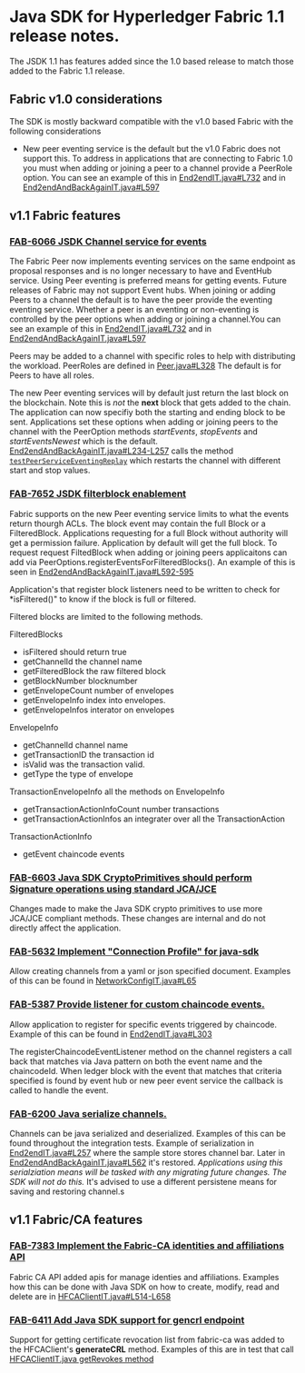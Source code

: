 # Java SDK for Hyperledger Fabric 1.1 release notes.

The JSDK 1.1 has features added since the 1.0 based release to match those added to the Fabric 1.1 release.

## Fabric v1.0 considerations
The SDK is mostly backward compatible with the v1.0 based Fabric with the following considerations
- New peer eventing service is the default but the v1.0 Fabric does not support this. To address in applications that are
  connecting to Fabric 1.0 you must when adding or joining a peer to a channel provide a PeerRole option. You can see an example of this
  in [End2endIT.java#L732](https://github.com/hyperledger/fabric-sdk-java/blob/9224fa3f45a70392d1b244c080bf41bd561470d3/src/test/java/org/hyperledger/fabric/sdkintegration/End2endIT.java#L732)
  and in [End2endAndBackAgainIT.java#L597](https://github.com/hyperledger/fabric-sdk-java/blob/9224fa3f45a70392d1b244c080bf41bd561470d3/src/test/java/org/hyperledger/fabric/sdkintegration/End2endAndBackAgainIT.java#L597)


## v1.1 Fabric features


### [FAB-6066 JSDK Channel service for events](https://jira.hyperledger.org/browse/FAB-6066)
The Fabric Peer now implements eventing services on the same endpoint as proposal responses and is no longer necessary to have and EventHub service.  Using Peer
eventing is preferred means for getting events.  Future releases of Fabric may not support Event hubs. When joining or adding Peers to a channel the default is
to have the peer provide the eventing eventing service. Whether a peer is an eventing or non-eventing is controlled by the peer options when adding or joining
a channel.You can see an example of this in [End2endIT.java#L732](https://github.com/hyperledger/fabric-sdk-java/blob/9224fa3f45a70392d1b244c080bf41bd561470d3/src/test/java/org/hyperledger/fabric/sdkintegration/End2endIT.java#L732)
and in [End2endAndBackAgainIT.java#L597](https://github.com/hyperledger/fabric-sdk-java/blob/9224fa3f45a70392d1b244c080bf41bd561470d3/src/test/java/org/hyperledger/fabric/sdkintegration/End2endAndBackAgainIT.java#L597)

Peers may be added to a channel with specific roles to help with distributing the workload. PeerRoles are defined in [Peer.java#L328](https://github.com/hyperledger/fabric-sdk-java/blob/9224fa3f45a70392d1b244c080bf41bd561470d3/src/main/java/org/hyperledger/fabric/sdk/Peer.java#L328)
The default is for Peers to have all roles.


The new Peer eventing services will by default just return the last block on the blockchain. Note this is *not* the **next** block that gets
added to the chain.  The application can now specifiy both the starting and ending block to be sent. Applications set these
options when adding or joining peers to the channel with the PeerOption methods *startEvents*, *stopEvents* and *startEventsNewest* which
is the default. [End2endAndBackAgainIT.java#L234-L257](https://github.com/hyperledger/fabric-sdk-java/blob/9224fa3f45a70392d1b244c080bf41bd561470d3/src/test/java/org/hyperledger/fabric/sdkintegration/End2endAndBackAgainIT.java#L234-L257)
calls the method [`testPeerServiceEventingReplay`](https://github.com/hyperledger/fabric-sdk-java/blob/9224fa3f45a70392d1b244c080bf41bd561470d3/src/test/java/org/hyperledger/fabric/sdkintegration/End2endAndBackAgainIT.java#L719-L881) which restarts the channel with different start and stop values.





### [FAB-7652 JSDK filterblock enablement](https://jira.hyperledger.org/browse/FAB-7652)

Fabric supports on the new Peer eventing service limits to what the events return thourgh ACLs.  The block event may contain the full Block or a FilteredBlock.
Applications requesting for a full Block without authority will get a permission failure.  Application by default will get the full block. To request
request FiltedBlock when adding or joining peers applicaitons can add via PeerOptions.registerEventsForFilteredBlocks(). An example of this is seen in
[End2endAndBackAgainIT.java#L592-595](https://github.com/hyperledger/fabric-sdk-java/blob/9224fa3f45a70392d1b244c080bf41bd561470d3/src/test/java/org/hyperledger/fabric/sdkintegration/End2endAndBackAgainIT.java#L592-L595)

Application's that register block listeners need to be written to check for *isFiltered()" to know if the block is full or filtered.

Filtered blocks are limited to the following methods.

FilteredBlocks
 - isFiltered should return true
 - getChannelId the channel name
 - getFilteredBlock the raw filtered block
 - getBlockNumber blocknumber
 - getEnvelopeCount number of envelopes
 - getEnvelopeInfo index into envelopes.
 - getEnvelopeInfos interator on envelopes

 EnvelopeInfo
 - getChannelId channel name
 - getTransactionID the transaction id
 - isValid was the transaction valid.
 - getType the type of envelope

 TransactionEnvelopeInfo all the methods on EnvelopeInfo
 - getTransactionActionInfoCount number transactions
 - getTransactionActionInfos an integrater over all the TransactionAction

 TransactionActionInfo
 - getEvent chaincode events


### [FAB-6603 Java SDK CryptoPrimitives should perform Signature operations using standard JCA/JCE](https://jira.hyperledger.org/browse/FAB-6603)
Changes made to make the Java SDK crypto primitives to use more JCA/JCE compliant methods. These changes are internal and do not
directly affect the application.

### [FAB-5632 Implement "Connection Profile" for java-sdk](https://jira.hyperledger.org/browse/FAB-5632)
Allow creating channels from a yaml or json specified document. Examples of this can be found in [NetworkConfigIT.java#L65](https://github.com/hyperledger/fabric-sdk-java/blob/9224fa3f45a70392d1b244c080bf41bd561470d3/src/test/java/org/hyperledger/fabric/sdkintegration/NetworkConfigIT.java#L65)

### [FAB-5387 Provide listener for custom chaincode events.](https://jira.hyperledger.org/browse/FAB-5387)
Allow application to register for specific events triggered by chaincode. Example of this can be found in
[End2endIT.java#L303](https://github.com/hyperledger/fabric-sdk-java/blob/9224fa3f45a70392d1b244c080bf41bd561470d3/src/test/java/org/hyperledger/fabric/sdkintegration/End2endIT.java#L303)

The registerChaincodeEventListener method on the channel registers a call back that matches via Java pattern on both the event name and the
chaincodeId.  When ledger block with the event that matches that criteria specified is found by event hub or new peer event service the
callback is called to handle the event.
### [FAB-6200 Java serialize channels.](https://jira.hyperledger.org/browse/FAB-6200)
Channels can be java serialized and deserialized.  Examples of this can be found throughout the integration tests. Example of serialization
in [End2endIT.java#L257](https://github.com/hyperledger/fabric-sdk-java/blob/9224fa3f45a70392d1b244c080bf41bd561470d3/src/test/java/org/hyperledger/fabric/sdkintegration/End2endIT.java#L257)
where the sample store stores channel bar. Later in [End2endAndBackAgainIT.java#L562](https://github.com/hyperledger/fabric-sdk-java/blob/9224fa3f45a70392d1b244c080bf41bd561470d3/src/test/java/org/hyperledger/fabric/sdkintegration/End2endAndBackAgainIT.java#L562-L565)
it's restored.
*Applications using this serialziation means will be tasked with any migrating future changes. The SDK will not do this.*
It's advised to use a different persistene means for saving and restoring channel.s

## v1.1 Fabric/CA features

### [FAB-7383 Implement the Fabric-CA identities and affiliations API](https://jira.hyperledger.org/browse/FAB-7383)
Fabric CA API added apis for manage identies and affiliations. Examples how this can be done with Java SDK on how to
create, modify, read and delete are in [HFCAClientIT.java#L514-L658](https://github.com/hyperledger/fabric-sdk-java/blob/9224fa3f45a70392d1b244c080bf41bd561470d3/src/test/java/org/hyperledger/fabric_ca/sdkintegration/HFCAClientIT.java#L514-L658)

### [FAB-6411 Add Java SDK support for gencrl endpoint](https://jira.hyperledger.org/browse/FAB-6411)
Support for getting certificate revocation list from fabric-ca was added to the HFCAClient's **generateCRL** method.
Examples of this are in test that call [HFCAClientIT.java getRevokes method](https://github.com/hyperledger/fabric-sdk-java/blob/224f569d9d1f1f77e5d22e8e0c78f3d4e298b3fc/src/test/java/org/hyperledger/fabric_ca/sdkintegration/HFCAClientIT.java#L496-L500)